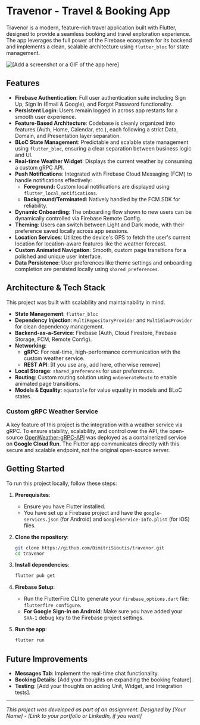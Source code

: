 # Travenor - Travel & Booking App

Travenor is a modern, feature-rich travel application built with Flutter, designed to provide a seamless booking and travel exploration experience. The app leverages the full power of the Firebase ecosystem for its backend and implements a clean, scalable architecture using `flutter_bloc` for state management.

![[Add a screenshot or a GIF of the app here]](https://via.placeholder.com/800x400.png?text=Add+App+Screenshot+Here)

## Features

-   **Firebase Authentication**: Full user authentication suite including Sign Up, Sign In (Email & Google), and Forgot Password functionality.
-   **Persistent Login**: Users remain logged in across app restarts for a smooth user experience.
-   **Feature-Based Architecture**: Codebase is cleanly organized into features (Auth, Home, Calendar, etc.), each following a strict Data, Domain, and Presentation layer separation.
-   **BLoC State Management**: Predictable and scalable state management using `flutter_bloc`, ensuring a clear separation between business logic and UI.
-   **Real-time Weather Widget**: Displays the current weather by consuming a custom gRPC API.
-   **Push Notifications**: Integrated with Firebase Cloud Messaging (FCM) to handle notifications effectively:
    -   **Foreground:** Custom local notifications are displayed using `flutter_local_notifications`.
    -   **Background/Terminated:** Natively handled by the FCM SDK for reliability.
-   **Dynamic Onboarding**: The onboarding flow shown to new users can be dynamically controlled via Firebase Remote Config.
-   **Theming**: Users can switch between Light and Dark mode, with their preference saved locally across app sessions.
-   **Location Services**: Utilizes the device's GPS to fetch the user's current location for location-aware features like the weather forecast.
-   **Custom Animated Navigation**: Smooth, custom page transitions for a polished and unique user interface.
-   **Data Persistence**: User preferences like theme settings and onboarding completion are persisted locally using `shared_preferences`.

## Architecture & Tech Stack

This project was built with scalability and maintainability in mind.

-   **State Management**: `flutter_bloc`
-   **Dependency Injection**: `MultiRepositoryProvider` and `MultiBlocProvider` for clean dependency management.
-   **Backend-as-a-Service**: Firebase (Auth, Cloud Firestore, Firebase Storage, FCM, Remote Config).
-   **Networking**:
    -   **gRPC**: For real-time, high-performance communication with the custom weather service.
    -   **REST API**: [If you use any, add here, otherwise remove]
-   **Local Storage**: `shared_preferences` for user preferences.
-   **Routing**: Custom routing solution using `onGenerateRoute` to enable animated page transitions.
-   **Models & Equality**: `equatable` for value equality in models and BLoC states.

### Custom gRPC Weather Service

A key feature of this project is the integration with a weather service via gRPC. To ensure stability, scalability, and control over the API, the open-source [OpenWeather-gRPC-API](https://codeberg.org/andyscott/OpenWeather-gRPC-API) was deployed as a containerized service on **Google Cloud Run**. The Flutter app communicates directly with this secure and scalable endpoint, not the original open-source server.

## Getting Started

To run this project locally, follow these steps:

1.  **Prerequisites**:
    -   Ensure you have Flutter installed.
    -   You have set up a Firebase project and have the `google-services.json` (for Android) and `GoogleService-Info.plist` (for iOS) files.

2.  **Clone the repository**:
    ```bash
    git clone https://github.com/DimitriSioutis/travenor.git
    cd travenor
    ```

3.  **Install dependencies**:
    ```bash
    flutter pub get
    ```

4.  **Firebase Setup**:
    -   Run the FlutterFire CLI to generate your `firebase_options.dart` file: `flutterfire configure`.
    -   **For Google Sign-In on Android**: Make sure you have added your `SHA-1` debug key to the Firebase project settings.

5.  **Run the app**:
    ```bash
    flutter run
    ```

## Future Improvements

-   **Messages Tab**: Implement the real-time chat functionality.
-   **Booking Details**: [Add your thoughts on expanding the booking feature].
-   **Testing**: [Add your thoughts on adding Unit, Widget, and Integration tests].

---
*This project was developed as part of an assignment.*
*Designed by [Your Name] - [Link to your portfolio or LinkedIn, if you want]*